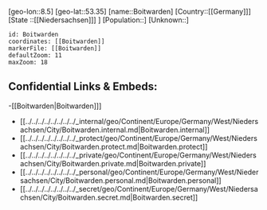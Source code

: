 ﻿---
location: [53.35,8.5]
mapzoom: [7,12] 
mapmarker: city 
type: City
tags:
- geo/City


SpocWebEntityId: 29255
isDeleted: false
confidential: public

---
[geo-lon::8.5]
[geo-lat::53.35]
[name::Boitwarden]
[Country::[[Germany]]]
[State ::[[Niedersachsen]]] ]
[Population::]
[Unknown::]


```leaflet
id: Boitwarden
coordinates: [[Boitwarden]]
markerFile: [[Boitwarden]]
defaultZoom: 11 
maxZoom: 18
```


## Confidential Links & Embeds: 
-[[Boitwarden|Boitwarden]]] 
- [[../../../../../../../../_internal/geo/Continent/Europe/Germany/West/Niedersachsen/City/Boitwarden.internal.md|Boitwarden.internal]] 
- [[../../../../../../../../_protect/geo/Continent/Europe/Germany/West/Niedersachsen/City/Boitwarden.protect.md|Boitwarden.protect]] 
- [[../../../../../../../../_private/geo/Continent/Europe/Germany/West/Niedersachsen/City/Boitwarden.private.md|Boitwarden.private]] 
- [[../../../../../../../../_personal/geo/Continent/Europe/Germany/West/Niedersachsen/City/Boitwarden.personal.md|Boitwarden.personal]] 
- [[../../../../../../../../_secret/geo/Continent/Europe/Germany/West/Niedersachsen/City/Boitwarden.secret.md|Boitwarden.secret]] 
